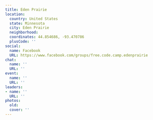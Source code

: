 ```yaml
---
title: Eden Prairie
location:
  country: United States
  state: Minnesota
  city: Eden Prairie
  neighborhood: 
  coordinates: 44.854686, -93.470786
  plusCode: ''
social:
  name: Facebook
  URL: https://www.facebook.com/groups/free.code.camp.edenprairie
chat:
  name: ''
  URL: ''
event:
  name: ''
  URL: ''
leaders:
- name: ''
  URL: ''
photos:
  old: 
  cover: ''
---
```

